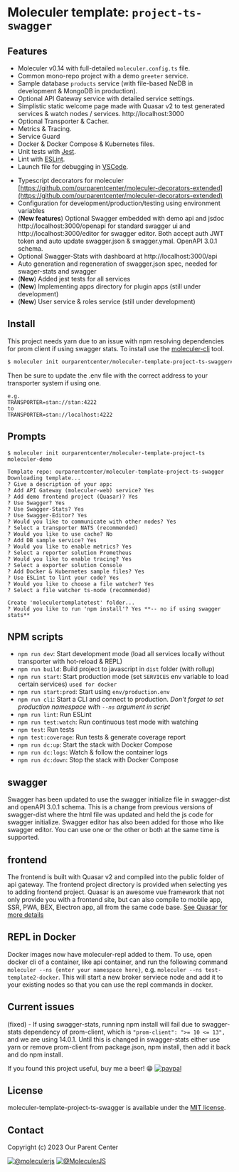 # Moleculer template: `project-ts-swagger`
<!-- :mortar_board: Moleculer-based microservices project template for typescript with swagger. [Live demo on now.sh](https://moleculer-demo-project-ts.now.sh/) -->

## Features
- Moleculer v0.14 with full-detailed `moleculer.config.ts` file.
- Common mono-repo project with a demo `greeter` service.
- Sample database `products` service (with file-based NeDB in development & MongoDB in production).
- Optional API Gateway service with detailed service settings.
- Simplistic static welcome page made with Quasar v2 to test generated services & watch nodes / services. http://localhost:3000
- Optional Transporter & Cacher.
- Metrics & Tracing.
- Service Guard
- Docker & Docker Compose & Kubernetes files.
- Unit tests with [Jest](http://facebook.github.io/jest/).
- Lint with [ESLint](http://eslint.org/).
- Launch file for debugging in [VSCode](https://code.visualstudio.com/).
<!-- - User auth with JWT authentication sample -->
- Typescript decorators for moleculer [https://github.com/ourparentcenter/moleculer-decorators-extended](https://github.com/ourparentcenter/moleculer-decorators-extended)
- Configuration for development/production/testing using environment variables
- (**New features**) Optional Swagger embedded with demo api and jsdoc http://localhost:3000/openapi for standard swagger ui and http://localhost:3000/editor for swagger editor. Both accept auth JWT token and auto update swagger.json & swagger.ymal. OpenAPI 3.0.1 schema.
- Optional Swagger-Stats with dashboard at http://localhost:3000/api
- Auto generation and regeneration of swagger.json spec, needed for swager-stats and swagger
- (**New**) Added jest tests for all services
- (**New**) Implementing apps directory for plugin apps (still under development)
- (**New**) User service & roles service (still under development)


## Install
This project needs yarn due to an issue with npm resolving dependencies for prom client if using swagger stats.
To install use the [moleculer-cli](https://github.com/moleculerjs/moleculer-cli) tool.

```bash
$ moleculer init ourparentcenter/moleculer-template-project-ts-swagger#main my-project
```
Then be sure to update the .env file with the correct address to your transporter system if using one.
```
e.g.
TRANSPORTER=stan://stan:4222
to
TRANSPORTER=stan://localhost:4222
```

## Prompts
```
$ moleculer init ourparentcenter/moleculer-template-project-ts moleculer-demo

Template repo: ourparentcenter/moleculer-template-project-ts-swagger
Downloading template...
? Give a description of your app:
? Add API Gateway (moleculer-web) service? Yes
? Add demo frontend project (Quasar)? Yes
? Use Swagger? Yes
? Use Swagger-Stats? Yes
? Use Swagger-Editor? Yes
? Would you like to communicate with other nodes? Yes
? Select a transporter NATS (recommended)
? Would you like to use cache? No
? Add DB sample service? Yes
? Would you like to enable metrics? Yes
? Select a reporter solution Prometheus
? Would you like to enable tracing? Yes
? Select a exporter solution Console
? Add Docker & Kubernetes sample files? Yes
? Use ESLint to lint your code? Yes
? Would you like to choose a file watcher? Yes
? Select a file watcher ts-node (recommended)

Create 'moleculertemplatetest' folder...
? Would you like to run 'npm install'? Yes **-- no if using swagger stats**
```

## NPM scripts
- `npm run dev`: Start development mode (load all services locally without transporter with hot-reload & REPL)
- `npm run build`: Build project to javascript in `dist` folder (with rollup)
- `npm run start`: Start production mode (set `SERVICES` env variable to load certain services) `used for docker`
- `npm run start:prod`: Start using `env/production.env`
- `npm run cli`: Start a CLI and connect to production. _Don't forget to set production namespace with `--ns` argument in script_
- `npm run lint`: Run ESLint
- `npm run test:watch`: Run continuous test mode with watching
- `npm test`: Run tests
- `npm test:coverage`: Run tests & generate coverage report
- `npm run dc:up`: Start the stack with Docker Compose
- `npm run dc:logs`: Watch & follow the container logs
- `npm run dc:down`: Stop the stack with Docker Compose

## swagger
Swagger has been updated to use the swagger initialize file in swagger-dist and openAPI 3.0.1 schema. This is a change from previous versions of swagger-dist where the html file was updated and held the js code for swagger initialize. Swagger editor has also been added for those who like swagger editor. You can use one or the other or both at the same time is supported.

## frontend
The frontend is built with Quasar v2 and compiled into the public folder of api gateway. The frontend project directory is provided when selecting yes to adding frontend project. Quasar is an awesome vue framework that not only provide you with a frontend site, but can also compile to mobile app, SSR, PWA, BEX, Electron app, all from the same code base. [See Quasar for more details](https://quasar.dev/introduction-to-quasar)

## REPL in Docker
Docker images now have moleculer-repl added to them. To use, open docker cli of a container, like api container, and run the following command `moleculer --ns {enter your namespace here}`, e.g. `moleculer --ns test-template2-docker`. This will start a new broker serviece node and add it to your existing nodes so that you can use the repl commands in docker.

## Current issues
(fixed) - If using swagger-stats, running npm install will fail due to swagger-stats dependency of prom-client, which is `"prom-client": ">= 10 <= 13",` and we are using 14.0.1. Until this is changed in swagger-stats either use yarn or remove prom-client from package.json, npm install, then add it back and do npm install.

If you found this project useful, buy me a beer! 😁
[![paypal](https://www.paypalobjects.com/en_US/i/btn/btn_donate_LG.gif)](https://www.paypal.com/donate/?business=NNWZXRYD4FMNL&no_recurring=0&item_name=If+you+found+this+project+useful%2C+please+by+me+a+beer+to+show+your+gratitude.+%5E_%5E&currency_code=USD)

## License
moleculer-template-project-ts-swagger is available under the [MIT license](https://tldrlegal.com/license/mit-license).

## Contact
Copyright (c) 2023 Our Parent Center

[![@moleculerjs](https://img.shields.io/badge/github-moleculerjs-green.svg)](https://github.com/moleculerjs) [![@MoleculerJS](https://img.shields.io/badge/twitter-MoleculerJS-blue.svg)](https://twitter.com/MoleculerJS)
